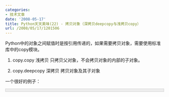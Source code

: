 ```yaml
---
categories:
- 技术文章
date: '2008-05-17'
title: Python天天美味(22) - 拷贝对象（深拷贝deepcopy与浅拷贝copy）
url: /2008/05/17/1201506
---
```



Python中的对象之间赋值时是按引用传递的，如果需要拷贝对象，需要使用标准库中的copy模块。

1. copy.copy 浅拷贝 只拷贝父对象，不会拷贝对象的内部的子对象。

2. copy.deepcopy 深拷贝 拷贝对象及其子对象

一个很好的例子：

<div style="border: 1px solid #cccccc; padding: 4px 5px 4px 4px; background-color: #eeeeee; font-size: 13px; width: 98%;"><!--

Code highlighting produced by Actipro CodeHighlighter (freeware)

http://www.CodeHighlighter.com/

-->![](http://www.cnblogs.com/Images/OutliningIndicators/None.gif)<span style="color: #0000ff;">import</span><span style="color: #000000;">&nbsp;copy

![](http://www.cnblogs.com/Images/OutliningIndicators/None.gif)a&nbsp;</span><span style="color: #000000;">=</span><span style="color: #000000;">&nbsp;[</span><span style="color: #000000;">1</span><span style="color: #000000;">,&nbsp;</span><span style="color: #000000;">2</span><span style="color: #000000;">,&nbsp;</span><span style="color: #000000;">3</span><span style="color: #000000;">,&nbsp;</span><span style="color: #000000;">4</span><span style="color: #000000;">,&nbsp;[</span><span style="color: #800000;">'</span><span style="color: #800000;">a</span><span style="color: #800000;">'</span><span style="color: #000000;">,&nbsp;</span><span style="color: #800000;">'</span><span style="color: #800000;">b</span><span style="color: #800000;">'</span><span style="color: #000000;">]]&nbsp;&nbsp;</span><span style="color: #008000;">#</span><span style="color: #008000;">原始对象</span><span style="color: #008000;">

![](http://www.cnblogs.com/Images/OutliningIndicators/None.gif)</span><span style="color: #000000;">

![](http://www.cnblogs.com/Images/OutliningIndicators/None.gif)b&nbsp;</span><span style="color: #000000;">=</span><span style="color: #000000;">&nbsp;a&nbsp;&nbsp;</span><span style="color: #008000;">#</span><span style="color: #008000;">赋值，传对象的引用</span><span style="color: #008000;">

![](http://www.cnblogs.com/Images/OutliningIndicators/None.gif)</span><span style="color: #000000;">c&nbsp;</span><span style="color: #000000;">=</span><span style="color: #000000;">&nbsp;copy.copy(a)&nbsp;&nbsp;</span><span style="color: #008000;">#</span><span style="color: #008000;">对象拷贝，浅拷贝</span><span style="color: #008000;">

![](http://www.cnblogs.com/Images/OutliningIndicators/None.gif)</span><span style="color: #000000;">d&nbsp;</span><span style="color: #000000;">=</span><span style="color: #000000;">&nbsp;copy.deepcopy(a)&nbsp;&nbsp;</span><span style="color: #008000;">#</span><span style="color: #008000;">对象拷贝，深拷贝</span><span style="color: #008000;">

![](http://www.cnblogs.com/Images/OutliningIndicators/None.gif)</span><span style="color: #000000;">

![](http://www.cnblogs.com/Images/OutliningIndicators/None.gif)a.append(</span><span style="color: #000000;">5</span><span style="color: #000000;">)&nbsp;&nbsp;</span><span style="color: #008000;">#</span><span style="color: #008000;">修改对象a</span><span style="color: #008000;">

![](http://www.cnblogs.com/Images/OutliningIndicators/None.gif)</span><span style="color: #000000;">a[</span><span style="color: #000000;">4</span><span style="color: #000000;">].append(</span><span style="color: #800000;">'</span><span style="color: #800000;">c</span><span style="color: #800000;">'</span><span style="color: #000000;">)&nbsp;&nbsp;</span><span style="color: #008000;">#</span><span style="color: #008000;">修改对象a中的['a',&nbsp;'b']数组对象</span><span style="color: #008000;">

![](http://www.cnblogs.com/Images/OutliningIndicators/None.gif)</span><span style="color: #000000;">

![](http://www.cnblogs.com/Images/OutliningIndicators/None.gif)</span><span style="color: #0000ff;">print</span><span style="color: #000000;">&nbsp;</span><span style="color: #800000;">'</span><span style="color: #800000;">a&nbsp;=&nbsp;</span><span style="color: #800000;">'</span><span style="color: #000000;">,&nbsp;a

![](http://www.cnblogs.com/Images/OutliningIndicators/None.gif)</span><span style="color: #0000ff;">print</span><span style="color: #000000;">&nbsp;</span><span style="color: #800000;">'</span><span style="color: #800000;">b&nbsp;=&nbsp;</span><span style="color: #800000;">'</span><span style="color: #000000;">,&nbsp;b

![](http://www.cnblogs.com/Images/OutliningIndicators/None.gif)</span><span style="color: #0000ff;">print</span><span style="color: #000000;">&nbsp;</span><span style="color: #800000;">'</span><span style="color: #800000;">c&nbsp;=&nbsp;</span><span style="color: #800000;">'</span><span style="color: #000000;">,&nbsp;c

![](http://www.cnblogs.com/Images/OutliningIndicators/None.gif)</span><span style="color: #0000ff;">print</span><span style="color: #000000;">&nbsp;</span><span style="color: #800000;">'</span><span style="color: #800000;">d&nbsp;=&nbsp;</span><span style="color: #800000;">'</span><span style="color: #000000;">,&nbsp;d</span></div>

输出结果：

a =&nbsp; [1, 2, 3, 4, ['a', 'b', 'c'], 5]

b =&nbsp; [1, 2, 3, 4, ['a', 'b', 'c'], 5]

c =&nbsp; [1, 2, 3, 4, ['a', 'b', 'c']]

d =&nbsp; [1, 2, 3, 4, ['a', 'b']]

#### [Python  天天美味系列（总）](http://www.cnblogs.com/coderzh/archive/2008/07/08/pythoncookbook.html)
 <p>[Python    天天美味(20) - 命令行参数sys.argv](http://www.cnblogs.com/coderzh/archive/2008/05/16/1201079.html)&nbsp; &nbsp;
  
[Python    天天美味(21) - httplib，smtplib](http://www.cnblogs.com/coderzh/archive/2008/05/17/1201449.html) &nbsp;
  
[Python    天天美味(22) - 拷贝对象（深拷贝deepcopy与浅拷贝copy）](http://www.cnblogs.com/coderzh/archive/2008/05/17/1201506.html) &nbsp;
  
[Python    天天美味(23) - enumerate遍历数组](http://www.cnblogs.com/coderzh/archive/2008/05/17/1201509.html) 
  
[Python    天天美味(24) - 初始化多维数组](http://www.cnblogs.com/coderzh/archive/2008/05/18/1201993.html) &nbsp;
...
</p>